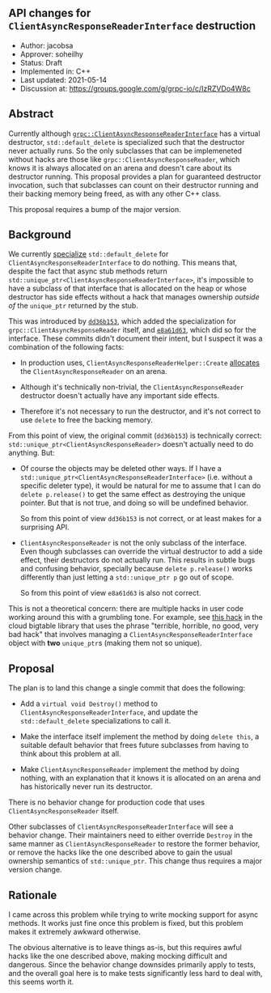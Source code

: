 API changes for `ClientAsyncResponseReaderInterface` destruction
----
* Author: jacobsa
* Approver: soheilhy
* Status: Draft
* Implemented in: C++
* Last updated: 2021-05-14
* Discussion at: https://groups.google.com/g/grpc-io/c/IzRZVDo4W8c

## Abstract

Currently although
[`grpc::ClientAsyncResponseReaderInterface`](https://github.com/grpc/grpc/blob/7e14d23ab46e1b0924d6c3e40797ed1d587aee7a/include/grpcpp/impl/codegen/async_unary_call.h#L37-L72)
has a virtual destructor, `std::default_delete` is specialized such that the
destructor never actually runs. So the only subclasses that can be implemeneted
without hacks are those like `grpc::ClientAsyncResponseReader`, which knows it
is always allocated on an arena and doesn't care about its destructor running.
This proposal provides a plan for guaranteed destructor invocation, such that
subclasses can count on their destructor running and their backing memory being
freed, as with any other C++ class.

This proposal requires a bump of the major version.

## Background

We currently [specialize](https://github.com/grpc/grpc/blob/7e14d23ab46e1b0924d6c3e40797ed1d587aee7a/include/grpcpp/impl/codegen/async_unary_call.h#L404-L408)
`std::default_delete` for
`ClientAsyncResponseReaderInterface` to do nothing. This means that, despite the
fact that async stub methods return
`std::unique_ptr<ClientAsyncResponseReaderInterface>`, it's impossible to have a
subclass of that interface that is allocated on the heap or whose destructor has
side effects without a hack that manages ownership _outside of_ the `unique_ptr`
returned by the stub.

This was introduced by
[`dd36b153`](https://github.com/grpc/grpc/commit/dd36b15315cd691e86a94d4574bd9f3e3a33633f),
which added the specialization for `grpc::ClientAsyncResponseReader` itself, and
[`e8a61d63`](https://github.com/grpc/grpc/commit/e8a61d63b5a6db0f81b688481a9485d412e5a41e),
which did so for the interface. These commits didn't document their intent, but
I suspect it was a combination of the following facts:

*   In production uses, `ClientAsyncResponseReaderHelper::Create`
    [allocates](https://github.com/grpc/grpc/blob/7e14d23ab46e1b0924d6c3e40797ed1d587aee7a/include/grpcpp/impl/codegen/async_unary_call.h#L96-L99)
    the `ClientAsyncResponseReader` on an arena.

*   Although it's technically non-trivial, the `ClientAsyncResponseReader`
    destructor doesn't actually have any important side effects.

*   Therefore it's not necessary to run the destructor, and it's not correct to
    use `delete` to free the backing memory.

From this point of view, the original commit (`dd36b153`) is technically
correct: `std::unique_ptr<ClientAsyncResponseReader>` doesn't actually need to
do anything. But:

*   Of course the objects may be deleted other ways. If I have a
    `std::unique_ptr<ClientAsyncResponseReaderInterface>` (i.e. without a
    specific deleter type), it would be natural for me to assume that I can do
    `delete p.release()` to get the same effect as destroying the unique
    pointer. But that is not true, and doing so will be undefined behavior.

    So from this point of view `dd36b153` is not correct, or at least makes for
    a surprising API.

*   `ClientAsyncResponseReader` is not the only subclass of the interface. Even
    though subclasses can override the virtual destructor to add a side effect,
    their destructors do not actually run. This results in subtle bugs and
    confusing behavior, specially because `delete p.release()` works differently
    than just letting a `std::unique_ptr p` go out of scope.

    So from this point of view `e8a61d63` is also not correct.

This is not a theoretical concern: there are multiple hacks in user code working
around this with a grumbling tone. For example, see
[this hack](https://github.com/googleapis/google-cloud-cpp/blob/74de20227371119ea8b8c788d37ae4e24be8ed5d/google/cloud/bigtable/testing/mock_response_reader.h#L77-L106)
in the cloud bigtable library that uses the phrase "terrible, horrible, no
good, very bad hack" that involves managing a
`ClientAsyncResponseReaderInterface` object with **two** `unique_ptr`s (making
them not so unique).

## Proposal

The plan is to land this change a single commit that does the following:

*   Add a `virtual void Destroy()` method to
    `ClientAsyncResponseReaderInterface`, and update the `std::default_delete`
    specializations to call it.

*   Make the interface itself implement the method by doing `delete this`, a
    suitable default behavior that frees future subclasses from having to think
    about this problem at all.

*   Make `ClientAsyncResponseReader` implement the method by doing nothing,
    with an explanation that it knows it is allocated on an arena and has
    historically never run its destructor.

There is no behavior change for production code that uses
`ClientAsyncResponseReader` itself.

Other subclasses of `ClientAsyncResponseReaderInterface` will see a behavior
change. Their maintainers need to either override `Destroy` in the same manner
as `ClientAsyncResponseReader` to restore the former behavior, or remove the
hacks like the one described above to gain the usual ownership semantics of
`std::unique_ptr`. This change thus requires a major version change.

## Rationale

I came across this problem while trying to write mocking support for async
methods. It works just fine once this problem is fixed, but this problem makes
it extremely awkward otherwise.

The obvious alternative is to leave things as-is, but this requires awful hacks
like the one described above, making mocking difficult and dangerous. Since the
behavior change downsides primarily apply to tests, and the overall goal here
is to make tests significantly less hard to deal with, this seems worth it.
